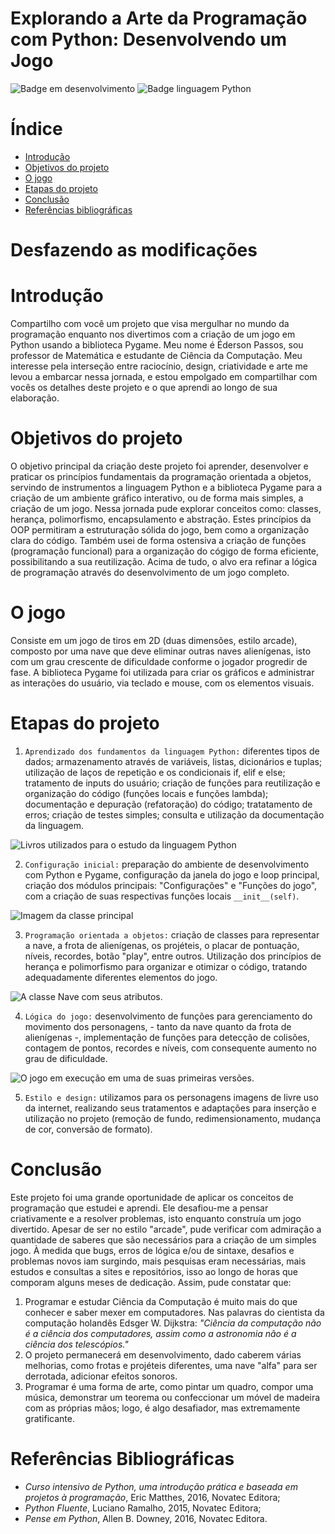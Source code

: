 # Explorando a Arte da Programação com Python: Desenvolvendo um Jogo

![Badge em desenvolvimento](https://img.shields.io/badge/Status-Em%20desenvolvimento-dark) ![Badge linguagem Python](https://img.shields.io/badge/linguagem-Python-orange
)

# Índice
* [Introdução](#introdução)
* [Objetivos do projeto](#objetivos-do-projeto)
* [O jogo](#o-jogo)
* [Etapas do projeto](#etapas-do-projeto)
* [Conclusão](#conclusão)
* [Referências bibliográficas](#referências-bibliográficas)

# Desfazendo as modificações

# Introdução
Compartilho com você um projeto que visa mergulhar no mundo da programação enquanto nos divertimos com a criação de um jogo em Python usando a biblioteca Pygame. Meu nome é Éderson Passos, sou professor de Matemática e estudante de Ciência da Computação. Meu interesse pela interseção entre raciocínio, design, criatividade e arte me levou a embarcar nessa jornada, e estou empolgado em compartilhar com vocês os detalhes deste projeto e o que aprendi ao longo de sua elaboração.

# Objetivos do projeto
O objetivo principal da criação deste projeto foi aprender, desenvolver e praticar os princípios fundamentais da programação orientada a objetos, servindo de instrumentos a linguagem Python e a biblioteca Pygame para a criação de um ambiente gráfico interativo, ou de forma mais simples, a criação de um jogo. Nessa jornada pude explorar conceitos como: classes, herança, polimorfismo, encapsulamento e abstração. Estes princípios da OOP permitiram a estruturação sólida do jogo, bem como a organização clara do código. Também usei de forma ostensiva a criação de funções (programação funcional) para a organização do cógigo de forma eficiente, possibilitando a sua reutilização. Acima de tudo, o alvo era refinar a lógica de programação através do desenvolvimento de um jogo completo.

# O jogo
Consiste em um jogo de tiros em 2D (duas dimensões, estilo arcade), composto por uma nave que deve eliminar outras naves alienígenas, isto com um grau crescente de dificuldade conforme o jogador progredir de fase. A biblioteca Pygame foi utilizada para criar os gráficos e administrar as interações do usuário, via teclado e mouse, com os elementos visuais.

# Etapas do projeto
1. `Aprendizado dos fundamentos da linguagem Python:` diferentes tipos de dados; armazenamento através de variáveis, listas, dicionários e tuplas; utilização de laços de repetição e os condicionais if, elif e else; tratamento de inputs do usuário; criação de funções para reutilização e organização do código (funções locais e funções lambda); documentação e depuração (refatoração) do código; tratatamento de erros; criação de testes simples; consulta e utilização da documentação da linguagem.

![Livros utilizados para o estudo da linguagem Python](https://github.com/Ederson-Passos/game_invasao_alien/assets/145729066/acd2b6f5-995e-4511-90c1-f37cebc53d22)

2. `Configuração inicial:` preparação do ambiente de desenvolvimento com Python e Pygame, configuração da janela do jogo e loop principal, criação dos módulos principais: "Configurações" e "Funções do jogo", com a criação de suas respectivas funções locais `__init__(self)`.

![Imagem da classe principal](https://github.com/Ederson-Passos/game_invasao_alien/assets/145729066/bf675c79-472b-44f9-8d80-242b017ba09a)

3. `Programação orientada a objetos:` criação de classes para representar a nave, a frota de alienígenas, os projéteis, o placar de pontuação, níveis, recordes, botão "play", entre outros. Utilização dos princípios de herança e polimorfismo para organizar e otimizar o código, tratando adequadamente diferentes elementos do jogo.


![A classe Nave com seus atributos.](https://github.com/Ederson-Passos/game_invasao_alien/assets/145729066/48bc1ec3-c98a-4831-a2ab-abffe8f11cc1)

4. `Lógica do jogo:` desenvolvimento de funções para gerenciamento do movimento dos personagens, - tanto da nave quanto da frota de alienígenas -, implementação de funções para detecção de colisões, contagem de pontos, recordes e níveis, com consequente aumento no grau de dificuldade.

![O jogo em execução em uma de suas primeiras versões.](https://github.com/Ederson-Passos/game_invasao_alien/assets/145729066/74cb8908-2160-4a22-b7ee-b0bc8bc984a3)

5. `Estilo e design:` utilizamos para os personagens imagens de livre uso da internet, realizando seus tratamentos e adaptações para inserção e utilização no projeto (remoção de fundo, redimensionamento, mudança de cor, conversão de formato).

# Conclusão
Este projeto foi uma grande oportunidade de aplicar os conceitos de programação que estudei e aprendi. Ele desafiou-me a pensar criativamente e a resolver problemas, isto enquanto construía um jogo divertido. Apesar de ser no estilo "arcade", pude verificar com admiração a quantidade de saberes que são necessários para a criação de um simples jogo. À medida que bugs, erros de lógica e/ou de sintaxe, desafios e problemas novos iam surgindo, mais pesquisas eram necessárias, mais estudos e consultas a sites e repositórios, isso ao longo de horas que comporam alguns meses de dedicação. Assim, pude constatar que:

1. Programar e estudar Ciência da Computação é muito mais do que conhecer e saber mexer em computadores. Nas palavras do cientista da computação holandês Edsger W. Dijkstra: *"Ciência da computação não é a ciência dos computadores, assim como a astronomia não é a ciência dos telescópios."*
2. O projeto permanecerá em desenvolvimento, dado caberem várias melhorias, como frotas e projéteis diferentes, uma nave "alfa" para ser derrotada, adicionar efeitos sonoros.
3. Programar é uma forma de arte, como pintar um quadro, compor uma música, demonstrar um teorema ou confeccionar um móvel de madeira com as próprias mãos; logo, é algo desafiador, mas extremamente gratificante.

# Referências Bibliográficas
* *Curso intensivo de Python, uma introdução prática e baseada em projetos à programação*, Eric Matthes, 2016, Novatec Editora;
* *Python Fluente*, Luciano Ramalho, 2015, Novatec Editora;
* *Pense em Python*, Allen B. Downey, 2016, Novatec Editora.
